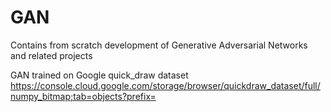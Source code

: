 # GAN
Contains from scratch development of Generative Adversarial Networks and related projects

GAN trained on Google quick_draw dataset
https://console.cloud.google.com/storage/browser/quickdraw_dataset/full/numpy_bitmap;tab=objects?prefix=
